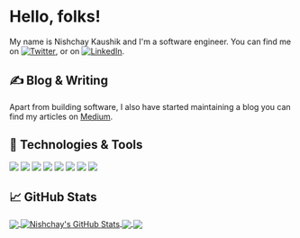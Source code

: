 <!--
**kaushiknishchay/kaushiknishchay** is a ✨ _special_ ✨ repository because its `README.md` (this file) appears on your GitHub profile.

Here are some ideas to get you started:

- 🔭 I’m currently working on ...
- 🌱 I’m currently learning ...
- 👯 I’m looking to collaborate on ...
- 🤔 I’m looking for help with ...
- 💬 Ask me about ...
- 📫 How to reach me: ...
- 😄 Pronouns: ...
- ⚡ Fun fact: ...
-->


# Hello, folks!

My name is Nishchay Kaushik and I'm a software engineer. You can find me on [![Twitter][1.2]][1],  or on [![LinkedIn][3.2]][3].


## &#x270d; Blog & Writing

Apart from building software, I also have started maintaining a blog you can find my articles on [Medium](https://medium.com/@kaushik.tech).

## 🔧 Technologies & Tools
![](https://img.shields.io/badge/OS-Linux-informational?style=flat&logo=linux&logoColor=white&color=2bbc8a)
![](https://img.shields.io/badge/Editor-IntelliJ_Webstorm-informational?style=flat&logo=webstorm&logoColor=white&color=0c4bc9)
![](https://img.shields.io/badge/Code-React-informational?style=flat&logo=react&logoColor=white&color=0c4bc9)
![](https://img.shields.io/badge/Code-Python-informational?style=flat&logo=python&logoColor=white&color=2bbc8a)
![](https://img.shields.io/badge/Code-JavaScript-informational?style=flat&logo=javascript&logoColor=white&color=b0b00b)
![](https://img.shields.io/badge/Code-Golang-informational?style=flat&logo=go&logoColor=white&color=2bbc8a)
![](https://img.shields.io/badge/Tools-Docker-informational?style=flat&logo=docker&logoColor=white&color=2bbc8a)
![](https://img.shields.io/badge/Tools-Kubernetes-informational?style=flat&logo=kubernetes&logoColor=white&color=2bbc8a)

## &#x1f4c8; GitHub Stats

<a href="https://github.com/kaushiknishchay/kaushiknishchay">
  <img align="center" src="https://github-readme-stats.vercel.app/api/top-langs/?layout=compact&langs_count=10&username=kaushiknishchay&hide=html&title_color=1d1f21&text_color=444444&icon_color=444444&bg_color=fdfdfd" />
</a>

<a href="https://github.com/kaushiknishchay/kaushiknishchay">
  <img align="center" src="https://github-readme-stats.vercel.app/api?username=kaushiknishchay&show_icons=true&line_height=27&count_private=true&title_color=1d1f21&text_color=444444&icon_color=0c4bc9&bg_color=fdfdfd" alt="Nishchay's GitHub Stats" />
</a>

<a href="https://github.com/kaushiknishchay/kaushiknishchay.github.io">
  <img align="center" src="https://github-readme-stats.vercel.app/api/pin/?username=kaushiknishchay&repo=kaushiknishchay.github.io&title_color=1d1f21&text_color=444444&icon_color=0c4bc9&bg_color=fdfdfd" />
</a>


<a href="https://github.com/kaushiknishchay/React-Native-Restaurant-App">
  <img align="center" src="https://github-readme-stats.vercel.app/api/pin/?username=kaushiknishchay&repo=React-Native-Restaurant-App&title_color=1d1f21&text_color=444444&icon_color=0c4bc9&bg_color=fdfdfd" />
</a>   

<!-- links to social media icons -->

<!-- icons with padding -->

[1.1]: http://i.imgur.com/tXSoThF.png (twitter icon)
[2.1]: http://i.imgur.com/0o48UoR.png (github icon)

<!-- icons without padding -->

[1.2]: http://i.imgur.com/wWzX9uB.png (twitter icon)
[2.2]: http://i.imgur.com/9I6NRUm.png (github icon)
[3.2]: https://raw.githubusercontent.com/MartinHeinz/MartinHeinz/master/linkedin-3-16.png (LinkedIn icon)


<!-- links to your social media accounts -->

[1]: https://twitter.com/kkaushikkn
[2]: https://github.com/kaushiknishchay
[3]: https://linkedin.com/in/kaushiknishchay
[4]: https://nkaushik.in/


<!-- Resources -->
<!-- Icons: https://simpleicons.org/ -->
<!-- GitHub Stats: https://github.com/anuraghazra/github-readme-stats -->
<!-- Emojis: https://emojipedia.org/emoji/ -->
<!-- HTML Emojis: https://www.fileformat.info/index.htm -->
<!-- Shields: https://shields.io/ -->
<!-- Awesome GitHub Profile README: https://github.com/abhisheknaiidu/awesome-github-profile-readme -->
